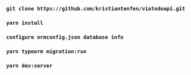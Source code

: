 ### `git clone https://github.com/kristiantenfen/viatodoapi.git`

### `yarn install`

### `configure ormconfig.json database info`

### `yarn typeorm migration:run`

### `yarn dev:server`
